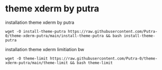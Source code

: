# theme xderm by putra

installation theme xderm by putra
```
wget -O install-theme-putra https://raw.githubusercontent.com/Putra-0/theme-xderm-putra/main/install-theme-putra && bash install-theme-putra
```

installation theme xderm limitiation bw
```
wget -O theme-limit https://raw.githubusercontent.com/Putra-0/theme-xderm-putra/main/theme-limit && bash theme-limit
```
